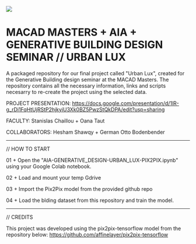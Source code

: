 <img src="./URBAN VOIDS.png">

# MACAD MASTERS + AIA + GENERATIVE BUILDING DESIGN SEMINAR //  URBAN LUX
A packaged repository for our final project called "Urban Lux", created for the Generative Building design seminar at  the MACAD Masters.
The repository contains all the necessary information, links and scripts necesarry to re-create the project using the selected data.


PROJECT PRESENTATION: https://docs.google.com/presentation/d/1lR-g_rDi1FqHtUjRStP2hjkyiU3Xk0BZ5PwzStQkDPA/edit?usp=sharing

FACULTY: Stanislas Chaillou + Oana Taut

COLLABORATORS: Hesham Shawqy + German Otto Bodenbender


-----------------------------------------

// HOW TO START

01 + Open the "AIA-GENERATIVE_DESIGN-URBAN_LUX-PIX2PIX.ipynb" using your Google Colab notebook.

02 + Load and mount your temp Gdrive 

03 + Import the Pix2Pix model from the provided github repo

04 + Load the blding dataset from this repository and train the model.


-----------------------------------------

// CREDITS

This project was developed using the pix2pix-tensorflow model from the repository below:
https://github.com/affinelayer/pix2pix-tensorflow
